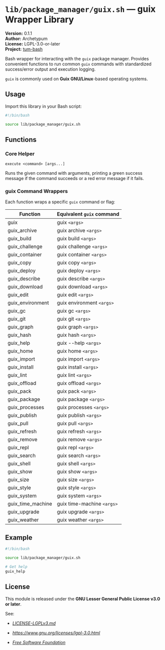 # `lib/package_manager/guix.sh` — guix Wrapper Library

**Version:** 0.1.1  
**Author:** Archetypum  
**License:** LGPL-3.0-or-later  
**Project:** [tum-bash](https://github.com/Archetypum/tum-bash.git)

Bash wrapper for interacting with the `guix` package manager. Provides convenient functions to run common `guix` commands with standardized success/error output and execution logging.

`guix` is commonly used on **Guix GNU/Linux**-based operating systems.

## Usage

Import this library in your Bash script:

```bash
#!/bin/bash

source lib/package_manager/guix.sh
```

## Functions

### Core Helper

`execute <command> [args...]`

Runs the given command with arguments, printing a green success message if the command succeeds or a red error message if it fails.

### guix Command Wrappers

Each function wraps a specific `guix` command or flag:

| **Function**           | **Equivalent `guix` command** |
|------------------------|-------------------------------|
| guix                   | guix `<args>`                 |
| guix_archive           | guix archive `<args>`         |
| guix_build             | guix build `<args>`           |
| guix_challenge         | guix challenge `<args>`       |
| guix_container         | guix container `<args>`       |
| guix_copy              | guix copy `<args>`            |
| guix_deploy            | guix deploy `<args>`          |
| guix_describe          | guix describe `<args>`        |
| guix_download          | guix download `<args>`        |
| guix_edit              | guix edit `<args>`            |
| guix_environment       | guix environment `<args>`     |
| guix_gc                | guix gc `<args>`              |
| guix_git               | guix git `<args>`             |
| guix_graph             | guix graph `<args>`           |
| guix_hash              | guix hash `<args>`            |
| guix_help              | guix --help `<args>`          |
| guix_home              | guix home `<args>`            |
| guix_import            | guix import `<args>`          |
| guix_install           | guix install `<args>`         |
| guix_lint              | guix lint `<args>`            |
| guix_offload           | guix offload `<args>`         |
| guix_pack              | guix pack `<args>`            |
| guix_package           | guix package `<args>`         |
| guix_processes         | guix processes `<args>`       |
| guix_publish           | guix publish `<args>`         |
| guix_pull              | guix pull `<args>`            |
| guix_refresh           | guix refresh `<args>`         |
| guix_remove            | guix remove `<args>`          |
| guix_repl              | guix repl `<args>`            |
| guix_search            | guix search `<args>`          |
| guix_shell             | guix shell `<args>`           |
| guix_show              | guix show `<args>`            |
| guix_size              | guix size `<args>`            |
| guix_style             | guix style `<args>`           |
| guix_system            | guix system `<args>`          |
| guix_time_machine      | guix time-machine `<args>`    |
| guix_upgrade           | guix upgrade `<args>`         |
| guix_weather           | guix weather `<args>`         |

## Example

```bash
#!/bin/bash

source lib/package_manager/guix.sh

# Get help
guix_help
```

## License

This module is released under the **GNU Lesser General Public License v3.0 or later**.

See:

- [_LICENSE-LGPLv3.md_](https://github.com/Archetypum/tum-bash/blob/master/LICENSE-LGPLv3.md)

- _https://www.gnu.org/licenses/lgpl-3.0.html_

- [_Free Software Foundation_](https://www.fsf.org/)
